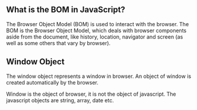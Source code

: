 ## What is the BOM in JavaScript?
The Browser Object Model (BOM) is used to interact with the browser.
The BOM is the Browser Object Model, which deals with browser components aside from the document, like history, location, navigator and screen (as well as some others that vary by browser).

## Window Object
The window object represents a window in browser. An object of window is created automatically by the browser.

Window is the object of browser, it is not the object of javascript. The javascript objects are string, array, date etc.

